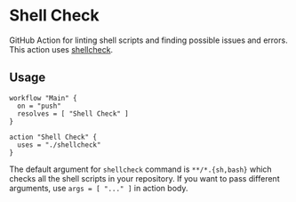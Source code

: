# Shell Check

GitHub Action for linting shell scripts and finding possible issues and errors.
This action uses [shellcheck](https://github.com/koalaman/shellcheck).

## Usage

```hcl
workflow "Main" {
  on = "push"
  resolves = [ "Shell Check" ]
}

action "Shell Check" {
  uses = "./shellcheck"
}
```

The default argument for `shellcheck` command is `**/*.{sh,bash}` which checks all the shell scripts in your repository.
If you want to pass different arguments, use `args = [ "..." ]` in action body.
